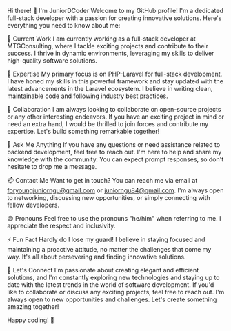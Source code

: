 Hi there! 👋 I'm JuniorDCoder
Welcome to my GitHub profile! I'm a dedicated full-stack developer with a passion for creating innovative solutions. Here's everything you need to know about me:

🔭 Current Work
I am currently working as a full-stack developer at MTGConsulting, where I tackle exciting projects and contribute to their success. I thrive in dynamic environments, leveraging my skills to deliver high-quality software solutions.

🌱 Expertise
My primary focus is on PHP-Laravel for full-stack development. I have honed my skills in this powerful framework and stay updated with the latest advancements in the Laravel ecosystem. I believe in writing clean, maintainable code and following industry best practices.

👯 Collaboration
I am always looking to collaborate on open-source projects or any other interesting endeavors. If you have an exciting project in mind or need an extra hand, I would be thrilled to join forces and contribute my expertise. Let's build something remarkable together!

💬 Ask Me Anything
If you have any questions or need assistance related to backend development, feel free to reach out. I'm here to help and share my knowledge with the community. You can expect prompt responses, so don't hesitate to drop me a message.

📫 Contact Me
Want to get in touch? You can reach me via email at foryoungjuniorngu@gmail.com or juniorngu84@gmail.com. I'm always open to networking, discussing new opportunities, or simply connecting with fellow developers.

😄 Pronouns
Feel free to use the pronouns "he/him" when referring to me. I appreciate the respect and inclusivity.

⚡ Fun Fact
Hardly do I lose my guard! I believe in staying focused and maintaining a proactive attitude, no matter the challenges that come my way. It's all about persevering and finding innovative solutions.

🚀 Let's Connect
I'm passionate about creating elegant and efficient solutions, and I'm constantly exploring new technologies and staying up to date with the latest trends in the world of software development. If you'd like to collaborate or discuss any exciting projects, feel free to reach out. I'm always open to new opportunities and challenges. Let's create something amazing together!

Happy coding! 🚀
